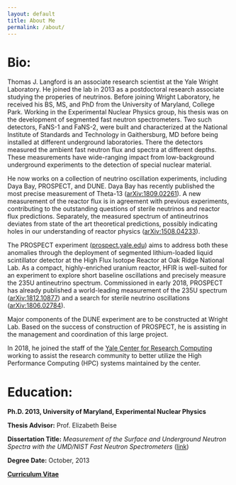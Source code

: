 ```yaml
---
layout: default
title: About Me
permalink: /about/
---
```


# Bio:

Thomas J. Langford is an associate research scientist at the Yale Wright Laboratory.
He joined the lab in 2013 as a postdoctoral research associate studying the properies of neutrinos.
Before joining Wright Laboratory, he received his BS, MS, and PhD from the University of Maryland, College Park. 
Working in the Experimental Nuclear Physics group, his thesis was on the development of segmented fast neutron spectrometers. 
Two such detectors, FaNS-1 and FaNS-2, were built and characterized at the National Institute of Standards and Technology in Gaithersburg, MD before being installed at different underground laboratories. 
There the detectors measured the ambient fast neutron flux and spectra at different depths. 
These measurements have wide-ranging impact from low-background underground experiments to the detection of special nuclear material.

He now works on a collection of neutrino oscillation experiments, including Daya Bay, PROSPECT, and DUNE. 
Daya Bay has recently published the most precise measurement of Theta-13 ([arXiv:1809.02261](https://arxiv.org/abs/1809.02261)). 
A new measurement of the reactor flux is in agreement with previous experiments, contributing to the outstanding questions of sterile neutrinos and reactor flux predictions. 
Separately, the measured spectrum of antineutrinos deviates from state of the art theoretical predictions, possibly indicating holes in our understanding of reactor physics ([arXiv:1508.04233](https://arxiv.org/abs/1508.04233)).

The PROSPECT experiment ([prospect.yale.edu](https://prospect.yale.edu)) aims to address both these anomalies through the deployment of segmented lithium-loaded liquid scintillator detector at the High Flux Isotope Reactor at Oak Ridge National Lab. 
As a compact, highly-enriched uranium reactor, HFIR is well-suited for an experiment to explore short baseline oscillations and precisely measure the 235U antineutrino spectrum. 
Commissioned in early 2018, PROSPECT has already published a world-leading measurement of the 235U spectrum ([arXiv:1812.10877](https://arxiv.org/abs/1812.10877)) and a search for sterile neutrino oscillations ([arXiv:1806.02784](https://arxiv.org/abs/1806.02784)).

Major components of the DUNE experiment are to be constructed at Wright Lab. 
Based on the success of construction of PROSPECT, he is assisting in the management and coordination of this large project.

In 2018, he joined the staff of the [Yale Center for Research Computing](https://research.computing.yale.edu) working to assist the research community to better utilize the High Performance Computing (HPC) systems maintained by the center.

# Education:

**Ph.D. 2013, University of Maryland, Experimental Nuclear Physics**

**Thesis Advisor:** Prof. Elizabeth Beise

**Dissertation Title:** _Measurement of the Surface and Underground Neutron Spectra with the UMD/NIST Fast Neutron Spectrometers_ ([link](http://drum.lib.umd.edu/handle/1903/14895))

**Degree Date:** October, 2013

[**Curriculum Vitae**](/assets/LangfordResume.pdf)
